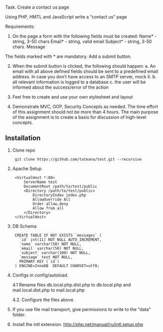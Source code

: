 Task. Create a contact us page

Using PHP, HMTL and JavaScript write a “contact us” page 

Requirements:

1. On the page a form with the following fields must be created:
 Name* - string, 3-50 chars
 Email* - string, valid email
 Subject* - string, 3-50 chars.
 Message

The fields marked with * are mandatory.
Add a submit button. 

2. When the submit button is clicked, the following should happen:
a. An email with all above defined fields should be sent to a predefined email address. In case you don’t have access to an SMTP server, mock it. 
b. all relevant information is logged to a database
c. the user will be informed about the success/error of the action

3. Feel free to create and use your own stylesheet and layout
4. Demonstrate MVC, OOP, Security Concepts as needed.
The time effort of this assignment should not be more than 4 hours. The main purpose of the assignment is to create a basis for discussion of high-level concepts.


Installation
------------

1. Clone repo

    	git clone https://github.com/tateana/test.git --recursive

2. Apache Setup

	    <VirtualHost *:80>
	        ServerName test
	        DocumentRoot /path/to/test/public
	        <Directory /path/to/test/public>
	            DirectoryIndex index.php
	            AllowOverride All
	            Order allow,deny
	            Allow from all
	        </Directory>
	    </VirtualHost>
    
3. DB Schema
 
	 	CREATE TABLE IF NOT EXISTS `messages` (
		  `id` int(11) NOT NULL AUTO_INCREMENT,
		  `name` varchar(50) NOT NULL,
		  `email` varchar(50) NOT NULL,
		  `subject` varchar(100) NOT NULL,
		  `message` text NOT NULL,
		  PRIMARY KEY (`id`)
		) ENGINE=InnoDB  DEFAULT CHARSET=utf8;
	
4. Configs in config/autoload.

	4.1 Rename files db.local.php.dist.php to db.local.php and mail.local.dist.php to mail.local.php
	
	4.2. Configure the files above

5. If you use file mail transport, give permissions to write to the "data" folder. 

6. Install the intl extension. http://php.net/manual/ru/intl.setup.php
